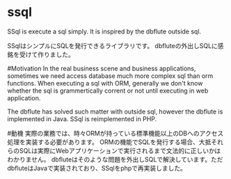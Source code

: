 ssql
====
SSql is execute a sql simply.
It is inspired by the dbflute outside sql.

SSqlはシンプルにSQLを発行できるライブラリです。
dbfluteの外出しSQLに感銘を受けて作りました。

#Motivation
In the real business scene and business applications, sometimes we need access database much more complex sql than orm functions.
When executing a sql with ORM, generally we don't know whether the sql is grammertically corrent or not
until executing in web application.

The dbflute has solved such matter with outside sql, however the dbflute is implemented in Java.
SSql is reimplemented in PHP.


#動機
実際の業務では、時々ORMが持っている標準機能以上のDBへのアクセス処理を実装する必要があります。
ORMの機能でSQLを発行する場合、大抵それらのSQLは実際にWebアプリケーションで実行されるまで文法的に正しいかはわかりません。
dbfluteはそのような問題を外出しSQLで解決しています。ただdbfluteはJavaで実装されており、SSqlをphpで再実装しました。


